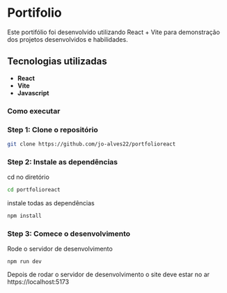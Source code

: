 # Portifolio

Este portifólio foi desenvolvido utilizando React + Vite para demonstração dos projetos desenvolvidos e habilidades.

## Tecnologias utilizadas

- **React**
- **Vite**
- **Javascript**

### Como executar

### Step 1: Clone o repositório


```bash
git clone https://github.com/jo-alves22/portfolioreact
```

### Step 2: Instale as dependências

cd no diretório

```bash
cd portfolioreact
```

instale todas as dependências
```bash
npm install
```

### Step 3: Comece o desenvolvimento

Rode o servidor de desenvolvimento
```
npm run dev
```
Depois de rodar o servidor de desenvolvimento o site deve estar no ar https://localhost:5173